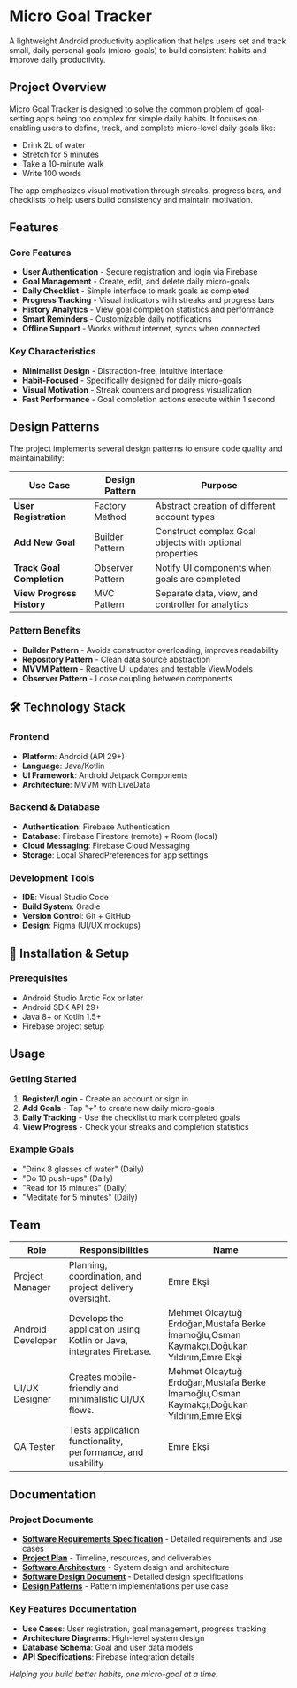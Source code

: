# Micro Goal Tracker 

A lightweight Android productivity application that helps users set and track small, daily personal goals (micro-goals) to build consistent habits and improve daily productivity.


## Project Overview

Micro Goal Tracker is designed to solve the common problem of goal-setting apps being too complex for simple daily habits. It focuses on enabling users to define, track, and complete micro-level daily goals like:

- Drink 2L of water
- Stretch for 5 minutes  
- Take a 10-minute walk
- Write 100 words

The app emphasizes visual motivation through streaks, progress bars, and checklists to help users build consistency and maintain motivation.

## Features

### Core Features
- **User Authentication** - Secure registration and login via Firebase
- **Goal Management** - Create, edit, and delete daily micro-goals
- **Daily Checklist** - Simple interface to mark goals as completed
- **Progress Tracking** - Visual indicators with streaks and progress bars
- **History Analytics** - View goal completion statistics and performance
- **Smart Reminders** - Customizable daily notifications
- **Offline Support** - Works without internet, syncs when connected

### Key Characteristics
- **Minimalist Design** - Distraction-free, intuitive interface
- **Habit-Focused** - Specifically designed for daily micro-goals
- **Visual Motivation** - Streak counters and progress visualization
- **Fast Performance** - Goal completion actions execute within 1 second

## Design Patterns

The project implements several design patterns to ensure code quality and maintainability:

| Use Case | Design Pattern | Purpose |
|----------|---------------|---------|
| **User Registration** | Factory Method | Abstract creation of different account types |
| **Add New Goal** | Builder Pattern | Construct complex Goal objects with optional properties |
| **Track Goal Completion** | Observer Pattern | Notify UI components when goals are completed |
| **View Progress History** | MVC Pattern | Separate data, view, and controller for analytics |

### Pattern Benefits
- **Builder Pattern** - Avoids constructor overloading, improves readability
- **Repository Pattern** - Clean data source abstraction
- **MVVM Pattern** - Reactive UI updates and testable ViewModels
- **Observer Pattern** - Loose coupling between components

## 🛠️ Technology Stack

### Frontend
- **Platform**: Android (API 29+)
- **Language**: Java/Kotlin
- **UI Framework**: Android Jetpack Components
- **Architecture**: MVVM with LiveData

### Backend & Database
- **Authentication**: Firebase Authentication
- **Database**: Firebase Firestore (remote) + Room (local)
- **Cloud Messaging**: Firebase Cloud Messaging
- **Storage**: Local SharedPreferences for app settings

### Development Tools
- **IDE**: Visual Studio Code
- **Build System**: Gradle
- **Version Control**: Git + GitHub
- **Design**: Figma (UI/UX mockups)


## 🔧 Installation & Setup

### Prerequisites
- Android Studio Arctic Fox or later
- Android SDK API 29+
- Java 8+ or Kotlin 1.5+
- Firebase project setup


## Usage

### Getting Started
1. **Register/Login** - Create an account or sign in
2. **Add Goals** - Tap "+" to create new daily micro-goals
3. **Daily Tracking** - Use the checklist to mark completed goals
4. **View Progress** - Check your streaks and completion statistics

### Example Goals
- "Drink 8 glasses of water" (Daily)
- "Do 10 push-ups" (Daily)
- "Read for 15 minutes" (Daily)
- "Meditate for 5 minutes" (Daily)

## Team

| Role | Responsibilities | Name  |
|------|------|-----------------|
| Project Manager     | Planning, coordination, and project delivery oversight.               |Emre Ekşi                                               |
| Android Developer   | Develops the application using Kotlin or Java, integrates Firebase.   |Mehmet Olcaytuğ Erdoğan,Mustafa Berke İmamoğlu,Osman Kaymakçı,Doğukan Yıldırım,Emre Ekşi |
| UI/UX Designer      | Creates mobile-friendly and minimalistic UI/UX flows.                 |Mehmet Olcaytuğ Erdoğan,Mustafa Berke İmamoğlu,Osman Kaymakçı,Doğukan Yıldırım,Emre Ekşi |
| QA Tester           | Tests application functionality, performance, and usability.          |Emre Ekşi                                       |

## Documentation

### Project Documents
- **[Software Requirements Specification](Micro_Goal_Tracker_SRS.md)** - Detailed requirements and use cases
- **[Project Plan](MicroGoalTracker_ProjectPlan.md)** - Timeline, resources, and deliverables
- **[Software Architecture](Software_Architecture.md)** - System design and architecture
- **[Software Design Document](SoftwareDesingDocument482.md)** - Detailed design specifications
- **[Design Patterns](Design_Pattern_Application_for_Use_Cases.md)** - Pattern implementations per use case

### Key Features Documentation
- **Use Cases**: User registration, goal management, progress tracking
- **Architecture Diagrams**: High-level system design
- **Database Schema**: Goal and user data models
- **API Specifications**: Firebase integration details


*Helping you build better habits, one micro-goal at a time.*
